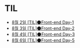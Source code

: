 # TIL

- [8월 2일 [TIL]🌑Front-end Day-1](https://velog.io/@goum/Front-end-TIL-Day-1)
- [8월 3일 [TIL]🌑Front-end Day-2](https://velog.io/@goum/Front-end-TIL-Day-2)
- [8월 4일 [TIL]🌑Front-end Day-3](https://velog.io/@goum/TILFront-end-Day-3)
- [8월 6일 [TIL]🌑Front-end Day-5](https://velog.io/@goum/TILFront-end-Day-5)
